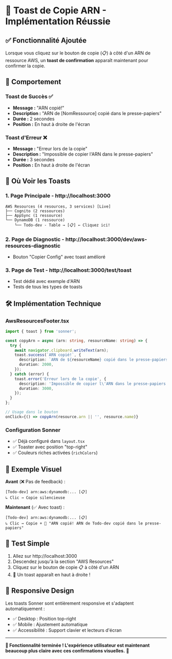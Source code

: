 # 🎉 Toast de Copie ARN - Implémentation Réussie

## ✅ Fonctionnalité Ajoutée

Lorsque vous cliquez sur le bouton de copie (📋) à côté d'un ARN de ressource AWS, un **toast de confirmation** apparaît maintenant pour confirmer la copie.

## 🎯 Comportement

### Toast de Succès ✅
- **Message :** "ARN copié!"
- **Description :** "ARN de [NomRessource] copié dans le presse-papiers"
- **Durée :** 2 secondes
- **Position :** En haut à droite de l'écran

### Toast d'Erreur ❌
- **Message :** "Erreur lors de la copie"
- **Description :** "Impossible de copier l'ARN dans le presse-papiers"
- **Durée :** 3 secondes
- **Position :** En haut à droite de l'écran

## 📍 Où Voir les Toasts

### 1. **Page Principale** - http://localhost:3000
```
AWS Resources (4 resources, 3 services) [Live]
├── Cognito (2 ressources)
├── AppSync (1 ressource)  
└── DynamoDB (1 ressource)
    └── Todo-dev - Table → [📋] ← Cliquez ici!
```

### 2. **Page de Diagnostic** - http://localhost:3000/dev/aws-resources-diagnostic
- Bouton "Copier Config" avec toast amélioré

### 3. **Page de Test** - http://localhost:3000/test/toast
- Test dédié avec exemple d'ARN
- Tests de tous les types de toasts

## 🛠️ Implémentation Technique

### AwsResourcesFooter.tsx
```typescript
import { toast } from 'sonner';

const copyArn = async (arn: string, resourceName: string) => {
  try {
    await navigator.clipboard.writeText(arn);
    toast.success(`ARN copié!`, {
      description: `ARN de ${resourceName} copié dans le presse-papiers`,
      duration: 2000,
    });
  } catch (error) {
    toast.error('Erreur lors de la copie', {
      description: 'Impossible de copier l\'ARN dans le presse-papiers',
      duration: 3000,
    });
  }
};

// Usage dans le bouton
onClick={() => copyArn(resource.arn || '', resource.name)}
```

### Configuration Sonner
- ✅ Déjà configuré dans `layout.tsx`
- ✅ Toaster avec position "top-right"
- ✅ Couleurs riches activées (`richColors`)

## 🎨 Exemple Visuel

**Avant** (❌ Pas de feedback) :
```
[Todo-dev] arn:aws:dynamodb:... [📋] 
↳ Clic → Copie silencieuse
```

**Maintenant** (✅ Avec toast) :
```
[Todo-dev] arn:aws:dynamodb:... [📋] 
↳ Clic → Copie + 🎉 "ARN copié! ARN de Todo-dev copié dans le presse-papiers"
```

## 🧪 Test Simple

1. Allez sur http://localhost:3000
2. Descendez jusqu'à la section "AWS Resources"
3. Cliquez sur le bouton de copie 📋 à côté d'un ARN
4. 🎉 Un toast apparaît en haut à droite !

## 📱 Responsive Design

Les toasts Sonner sont entièrement responsive et s'adaptent automatiquement :
- ✅ Desktop : Position top-right
- ✅ Mobile : Ajustement automatique
- ✅ Accessibilité : Support clavier et lecteurs d'écran

---

**🎊 Fonctionnalité terminée ! L'expérience utilisateur est maintenant beaucoup plus claire avec ces confirmations visuelles.** 🎊
